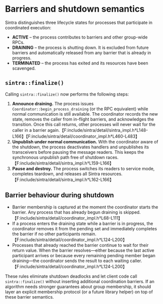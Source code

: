 # Barriers and shutdown semantics

Sintra distinguishes three lifecycle states for processes that participate in
coordinated execution:

- **ACTIVE** – the process contributes to barriers and other group-wide RPCs.
- **DRAINING** – the process is shutting down. It is excluded from future
  barriers and automatically released from any barrier that is already in
  progress.
- **TERMINATED** – the process has exited and its resources have been scavenged.

## `sintra::finalize()`

Calling `sintra::finalize()` now performs the following steps:

1. **Announce draining.** The process issues
   `Coordinator::begin_process_draining` (or the RPC equivalent) while normal
   communication is still available. The coordinator records the new state,
   removes the caller from in-flight barriers, and acknowledges the transition.
   Once this call returns, other processes will never wait for the caller in a
   barrier again.【F:include/sintra/detail/sintra_impl.h†L148-L166】【F:include/sintra/detail/coordinator_impl.h†L460-L483】
2. **Unpublish under normal communication.** With the coordinator aware of the
   shutdown, the process deactivates handlers and unpublishes its transceivers
   before pausing the message readers. This keeps the synchronous unpublish
   path free of shutdown races.【F:include/sintra/detail/sintra_impl.h†L159-L166】
3. **Pause and destroy.** The process switches its readers to service mode,
   completes teardown, and releases all Sintra resources.【F:include/sintra/detail/sintra_impl.h†L162-L166】

## Barrier behaviour during shutdown

- Barrier membership is captured at the moment the coordinator starts the
  barrier. Any process that has already begun draining is skipped.【F:include/sintra/detail/coordinator_impl.h†L68-L111】
- If a process enters the draining state while a barrier is in progress, the
  coordinator removes it from the pending set and immediately completes the
  barrier if no other participants remain.【F:include/sintra/detail/coordinator_impl.h†L124-L200】
- Processes that already reached the barrier continue to wait for their return
  value. When the barrier resolves—either because the last active participant
  arrives or because every remaining pending member began draining—the
  coordinator sends the result to each waiting caller.【F:include/sintra/detail/coordinator_impl.h†L124-L200】

These rules eliminate shutdown deadlocks and let client code call
`sintra::finalize()` without inserting additional coordination barriers. If an
algorithm needs stronger guarantees about group membership, it should layer an
explicit membership protocol (or a future library helper) on top of these
barrier semantics.
